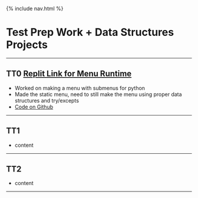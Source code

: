{% include nav.html %}
# Test Prep Work + Data Structures Projects
***
## TT0 [Replit Link for Menu Runtime](https://replit.com/@AkhilNandhakuma/Data-Structures-1#main.py)
- Worked on making a menu with submenus for python
- Made the static menu, need to still make the menu using proper data structures and try/excepts
- [Code on Github](https://github.com/AkhilNandhakumar/Akhil-Data-Structures/blob/main/main.py)

***

## TT1
- content

***

## TT2
- content

***
